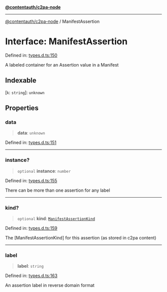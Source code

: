 [**@contentauth/c2pa-node**](../README.md)

***

[@contentauth/c2pa-node](../README.md) / ManifestAssertion

# Interface: ManifestAssertion

Defined in: [types.d.ts:150](https://github.com/contentauth/c2pa-node-v2/blob/92024140271b3589278f2b732abca2c4a33b231a/js-src/types.d.ts#L150)

A labeled container for an Assertion value in a Manifest

## Indexable

\[`k`: `string`\]: `unknown`

## Properties

### data

> **data**: `unknown`

Defined in: [types.d.ts:151](https://github.com/contentauth/c2pa-node-v2/blob/92024140271b3589278f2b732abca2c4a33b231a/js-src/types.d.ts#L151)

***

### instance?

> `optional` **instance**: `number`

Defined in: [types.d.ts:155](https://github.com/contentauth/c2pa-node-v2/blob/92024140271b3589278f2b732abca2c4a33b231a/js-src/types.d.ts#L155)

There can be more than one assertion for any label

***

### kind?

> `optional` **kind**: [`ManifestAssertionKind`](../type-aliases/ManifestAssertionKind.md)

Defined in: [types.d.ts:159](https://github.com/contentauth/c2pa-node-v2/blob/92024140271b3589278f2b732abca2c4a33b231a/js-src/types.d.ts#L159)

The [ManifestAssertionKind] for this assertion (as stored in c2pa content)

***

### label

> **label**: `string`

Defined in: [types.d.ts:163](https://github.com/contentauth/c2pa-node-v2/blob/92024140271b3589278f2b732abca2c4a33b231a/js-src/types.d.ts#L163)

An assertion label in reverse domain format

